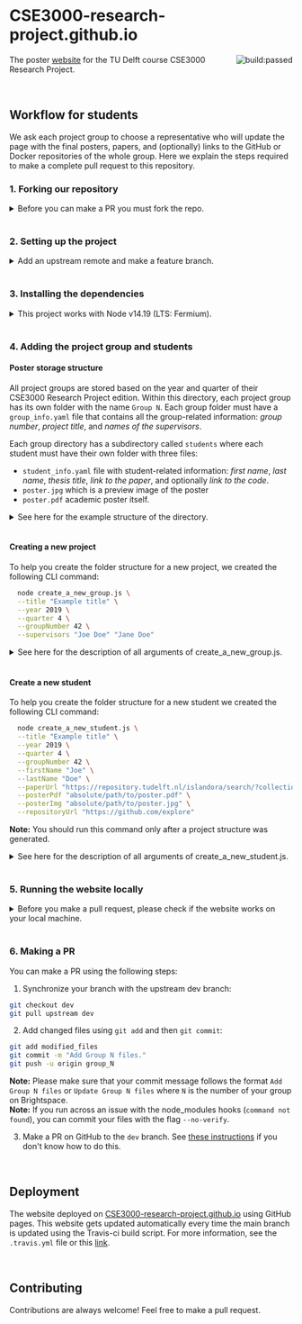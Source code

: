 # CSE3000-research-project.github.io

<img src="https://app.travis-ci.com/CSE3000-research-project/cse3000-research-project.github.io.svg?branch=master&amp;status=passed" alt="build:passed"  style="float:right;">

The poster [website](https://CSE3000-research-project.github.io) for the TU Delft course CSE3000 Research Project.

<br>

## Workflow for students

We ask each project group to choose a representative who will update the page with the final posters, papers, and (optionally) links to the GitHub or Docker repositories of the whole group. Here we explain the steps required to make a complete pull request to this repository.

### 1. Forking our repository
<details>
<summary>
Before you can make a PR you must fork the repo.
</summary>

1. Click on the "Fork" button near the top of the page. This creates a copy of the code under your account on the GitHub user account. For more details on how to fork a repository see [this guide](https://docs.github.com/en/get-started/quickstart/fork-a-repo).

2. Clone your fork of the repo from your GitHub account to your local disk:

```bash
git clone git@github.com:YourLogin/cse3000-research-project.github.io.git
cd cse3000-research-project.github.io
```
</details>

<br>

### 2. Setting up the project
<details>
<summary>
Add an upstream remote and make a feature branch.
</summary>

1. Add a new upstream remote by executing the following command.

```bash
git remote add upstream https://github.com/CSE3000-research-project/cse3000-research-project.github.io.git
```

1. Synchronize your branch with the upstream dev branch:

```bash
git checkout dev
git pull upstream dev
```

3. Create a feature branch to hold your development changes:

```bash
git checkout -b group_N
```

</details>

<br>

### 3. Installing the dependencies
<details>
<summary>
This project works with Node v14.19 (LTS: Fermium).
</summary>

You can download Node.js from [the Node website](https://nodejs.org/en/download/). 

Consider using a version manager to easily change between the Node versions. As one option, you can install `nvm` which also works on Windows [if you are using WLS](https://docs.microsoft.com/en-us/windows/dev-environment/javascript/nodejs-on-wsl).

After setting up the correct version of Node, install the dependencies:

```bash
npm install
```

</details>

<br>

### 4. Adding the project group and students

#### Poster storage structure

All project groups are stored based on the year and quarter of their CSE3000 Research Project edition. Within this directory, each project group has its own folder with the name `Group N`.
Each group folder must have a `group_info.yaml` file that contains all the group-related information: *group number*, *project title*, and *names of the supervisors*.  

Each group directory has a subdirectory called `students` where each student must have their own folder with three files:

* `student_info.yaml` file with student-related information: *first name*, *last name*, *thesis title*, *link to the paper*, and optionally *link to the code*.
* `poster.jpg` which is a preview image of the poster
* `poster.pdf` academic poster itself.

<details>
<summary>
See here for the example structure of the directory.
</summary>

```
content
└───posters
    └───2021
        └───Q4
        │   └───Group 1
        │   │   │   group_info.yaml
        │   │   └───students
        │   │       └───John Doe
        │   │       │       poster.jpg
        │   │       │       poster.pdf
        │   │       │       student_info.yaml
```
</details>

<br>

#### Creating a new project

To help you create the folder structure for a new project, we created the following CLI command:

```bash
  node create_a_new_group.js \
  --title "Example title" \
  --year 2019 \
  --quarter 4 \
  --groupNumber 42 \
  --supervisors "Joe Doe" "Jane Doe"
```

<details>
<summary>
See here for the description of all arguments of create_a_new_group.js.
</summary>

| Parameter     | Type           | Description |
| :------------ | :------------- | :-----------|
| `title`       | `string`       | **Required**. The title of the project. |
| `year`        | `int`          | Year when the project was conducted. By default the current year. |
| `quarter`     | `int`          | **Required**. Quarter when the project was conducted. |
| `groupNumber` | `string`       | **Required**. Your group number on BrightSpace. |
| `supervisors` | `List[string]` | A list of supervisor names. |
</details>

<br>

#### Create a new student

To help you create the folder structure for a new student we created the following CLI command:

```bash
  node create_a_new_student.js \
  --title "Example title" \
  --year 2019 \
  --quarter 4 \
  --groupNumber 42 \
  --firstName "Joe" \
  --lastName "Doe" \
  --paperUrl "https://repository.tudelft.nl/islandora/search/?collection=education" \
  --posterPdf "absolute/path/to/poster.pdf" \
  --posterImg "absolute/path/to/poster.jpg" \
  --repositoryUrl "https://github.com/explore"
```

**Note:** You should run this command only after a project structure was generated.

<details>
<summary>
See here for the description of all arguments of create_a_new_student.js.
</summary>

| Parameter       | Type     | Description |
| :---------------| :------- | :-----------|
| `title`         | `string` | **Required**. The title of the project. |
| `year`          | `int`    | Year when the project was conducted. By default the current year. |
| `quarter`       | `int`    | **Required**. Quarter when the project was conducted. |
| `groupNumber`   | `string` | **Required**. Your group number on BrightSpace. |
| `firstName`     | `string` | **Required**. The first name of the student. |
| `lastName`      | `string` | **Required**. The last name of the student. |
| `paperUrl`      | `string` | A link to the TU Delft repository version of your paper. |
| `posterPdf`     | `string` | An *absolute* path to the location of the pdf version of your poster. If the flag is left empty, you have to add the pdf manually. **Important:** the website cannot be built if this image is not present in your folder. |
| `posterImg`     | `string` | An *absolute* path to the location of the JPG version of your poster. This image will be used as a preview of your poster. If the flag is left empty, you have to add the image manually. **Important:** the website cannot be built if this image is not present in your folder. |
| `repositoryUrl` | `string` | A link to the GitHub/Docker repository with project code. |
</details>

<br>

### 5. Running the website locally
<details>
<summary>
Before you make a pull request, please check if the website works on your local machine.
</summary>

#### Develop

To start a development server run the following command:

```bash
  npm start
```

and navigate to `localhost:8000`.

#### Build

You can also build the static website. First run:

```bash
  npm run build
```

and then:

```bash
  npm run serve
```

and finally navigate to `localhost:9000`.

**Note:** If the website builds successfully but you do not see anything in the browser, try to restart your terminal. Running the `gatsby clean` command can also help.
</details>

<br>

### 6. Making a PR

You can make a PR using the following steps:

1. Synchronize your branch with the upstream dev branch:

```bash
git checkout dev
git pull upstream dev
```

2. Add changed files using `git add` and then `git commit`:

```bash
git add modified_files
git commit -m "Add Group N files."
git push -u origin group_N
```

**Note:** Please make sure that your commit message follows the format `Add Group N files` or `Update Group N files` where `N` is the number of your group on Brightspace.  
**Note:** If you run across an issue with the node_modules hooks (`command not found`), you can commit your files with the flag `--no-verify`.

3. Make a PR on GitHub to the `dev` branch. See [these instructions](https://docs.github.com/en/github/collaborating-with-pull-requests/proposing-changes-to-your-work-with-pull-requests/creating-a-pull-request-from-a-fork) if you don't know how to do this.

<br>

## Deployment

The website deployed on [CSE3000-research-project.github.io](https://CSE3000-research-project.github.io) using GitHub pages.
This website gets updated automatically every time the main branch is updated using the Travis-ci build script.
For more information, see the `.travis.yml` file or this [link](https://www.gatsbyjs.com/docs/how-to/previews-deploys-hosting/how-gatsby-works-with-github-pages/).

<br>

## Contributing

Contributions are always welcome! Feel free to make a pull request.
